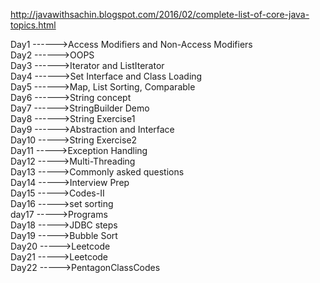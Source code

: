 http://javawithsachin.blogspot.com/2016/02/complete-list-of-core-java-topics.html


Day1 ------>Access Modifiers and Non-Access Modifiers  
Day2 ------>OOPS  
Day3 ------>Iterator and ListIterator  
Day4 ------>Set Interface and Class Loading  
Day5 ------>Map, List Sorting, Comparable  
Day6 ------>String concept  
Day7 ------>StringBuilder Demo  
Day8 ------>String Exercise1   
Day9 ------>Abstraction and Interface  
Day10 ----->String Exercise2  
Day11 ----->Exception Handling  
Day12 ----->Multi-Threading  
Day13 ----->Commonly asked questions  
Day14 ----->Interview Prep  
Day15 ----->Codes-II  
Day16 ----->set sorting  
day17 ----->Programs  
Day18 ----->JDBC steps  
Day19 ----->Bubble Sort  
Day20 ----->Leetcode  
Day21 ----->Leetcode  
Day22 ----->PentagonClassCodes





